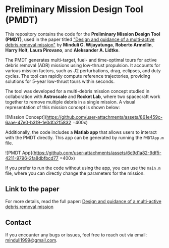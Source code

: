 # Preliminary Mission Design Tool (PMDT)

This repository contains the code for the **Preliminary Mission Design Tool (PMDT)**, used in the paper titled ["Design and guidance of a multi-active debris removal mission"](https://link.springer.com/article/10.1007/s42064-023-0159-3) by **Minduli C. Wijayatunga**, **Roberto Armellin**, **Harry Holt**, **Laura Pirovano**, and **Aleksander A. Lidtke**.

The PMDT generates multi-target, fuel- and time-optimal tours for active debris removal (ADR) missions using low-thrust propulsion. It accounts for various mission factors, such as J2 perturbations, drag, eclipses, and duty cycles. The tool can rapidly compute reference trajectories, providing solutions for 5-year low-thrust tours within seconds.

The tool was developed for a multi-debris mission concept studied in collaboration with **Astroscale** and **Rocket Lab**, where two spacecraft work together to remove multiple debris in a single mission. A visual representation of this mission concept is shown below:

![Mission Concept](https://github.com/user-attachments/assets/861e459c-6aae-47e0-b319-1e0dfa2f5832 =400x)

Additionally, the code includes a **Matlab app** that allows users to interact with the PMDT directly. This app can be generated by running the `PMDTApp.m` file.

![PMDT App](https://github.com/user-attachments/assets/6c9d1a82-9df5-4211-9796-2fa8dbfbcd77 =400x)

If you prefer to run the code without using the app, you can use the `main.m` file, where you can directly change the parameters for the mission.

## Link to the paper
For more details, read the full paper: [Design and guidance of a multi-active debris removal mission](https://link.springer.com/article/10.1007/s42064-023-0159-3)

## Contact
If you encounter any bugs or issues, feel free to reach out via email: [minduli1999@gmail.com](mailto:minduli1999@gmail.com).
